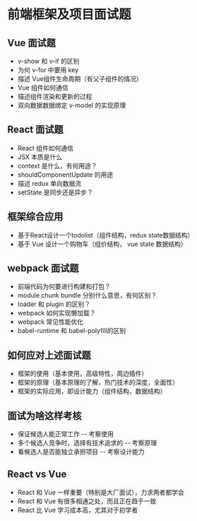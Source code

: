 # 前端框架及项目面试题

## Vue 面试题
- v-show 和 v-if 的区别
- 为何 v-for 中要用 key
- 描述 Vue组件生命周期（有父子组件的情况）
- Vue 组件如何通信
- 描述组件渲染和更新的过程
- 双向数据数据绑定 v-model 的实现原理

## React 面试题
- React 组件如何通信
- JSX 本质是什么
- context 是什么，有何用途？
- shouldComponentUpdate 的用途
- 描述 redux 单向数据流
- setState 是同步还是异步？

## 框架综合应用
- 基于React设计一个todolist（组件结构，redux state数据结构）
- 基于 Vue 设计一个购物车（组价结构， vue state 数据结构）

## webpack 面试题
- 前端代码为何要进行构建和打包？
- module chunk bundle 分别什么意思，有何区别？
- loader 和 plugin 的区别？
- webpack 如何实现懒加载？
- webpack 常见性能优化
- babel-runtime 和 babel-polyfill的区别

## 如何应对上述面试题
- 框架的使用（基本使用，高级特性，周边插件）
- 框架的原理（基本原理的了解，热门技术的深度，全面性）
- 框架的实际应用，即设计能力（组件结构，数据结构）

## 面试为啥这样考核
- 保证候选人能正常工作 -- 考察使用
- 多个候选人竞争时，选择有技术追求的 -- 考察原理
- 看候选人是否能独立承担项目 -- 考察设计能力

## React vs Vue
- React 和 Vue 一样重要（特别是大厂面试），力求两者都学会
- React 和 Vue 有很多相通之处，而且正在趋于一致
- React 比 Vue 学习成本高，尤其对于初学者



